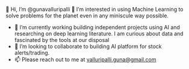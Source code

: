 👋 Hi, I’m @gunavalluripalli 👀 I’m interested in using Machine Learning to solve problems for the planet even in any miniscule way possible.
- 🌱 I’m currently working building independent projects using AI and researching on deep learning literature. I am curious about data and fascinated by the tools at our disposal
- 💞️ I’m looking to collaborate to building AI platform for stock alerts/trading.
- 📫 Please reach out to me at valluripalli.guna@gmail.com 

<!---
gunavalluripalli/gunavalluripalli is a ✨ special ✨ repository because its `README.md` (this file) appears on your GitHub profile.
You can click the Preview link to take a look at your changes.
--->

